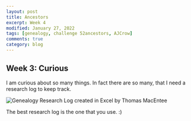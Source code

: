```yaml
---
layout: post
title: Ancestors
excerpt: Week 4
modified: January 27, 2022
tags: [genealogy, challenge 52ancestors, AJCrow]
comments: true
category: blog
---
```


## Week 3: Curious

I am curious about so many things.
In fact there are so many, that I need a research log to keep track.

![Genealogy Research Log created in Excel by Thomas MacEntee](https://docs.google.com/spreadsheets/d/1PAADC5XkLINPktjuacfxr0f6RcL_C0DO_3g-d8bhzWQ/edit#gid=1096784801  "Research Log")

The best research log is the one that you use. :)
